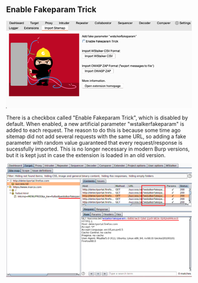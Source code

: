 ## Enable Fakeparam Trick 

![Load CSV](img/load.png "Logo Title Text 1")

There is a checkbox called "Enable Fakeparam Trick", which is disabled by default. When enabled, a new artificial parameter "wstalkerfakeparam" is added to each request. The reason to do this is because some time ago sitemap did not add several requests with the same URL, so adding a fake parameter with random value guaranteed that every request/response is sucessfully imported. This is no longer necessary in modern Burp versions, but it is kept just in case the extension is loaded in an old version.

![Fakeparam](img/fakeparam.png "Logo Title Text 1")